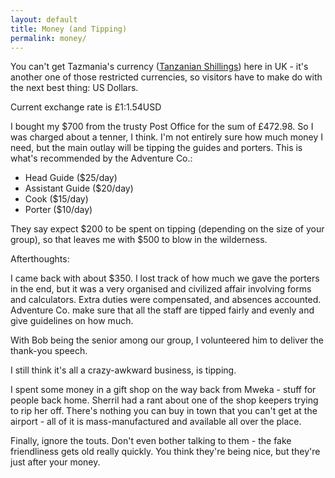```yaml
---
layout: default
title: Money (and Tipping)
permalink: money/
---
```


You can't get Tazmania's currency ([Tanzanian Shillings](http://en.wikipedia.org/wiki/Tanzanian_shilling)) here in UK - it's another one of those restricted currencies, so visitors have to make do with the next best thing: US Dollars.

Current exchange rate is £1:1.54USD

I bought my $700 from the trusty Post Office for the sum of £472.98. So I was charged about a tenner, I think. I'm not entirely sure how much money I need, but the main outlay will be tipping the guides and porters. This is what's recommended by the Adventure Co.:

* Head Guide ($25/day)
* Assistant Guide ($20/day)
* Cook ($15/day)
* Porter ($10/day)

They say expect $200 to be spent on tipping (depending on the size of your group), so that leaves me with $500 to blow in the wilderness.

Afterthoughts:

I came back with about $350. I lost track of how much we gave the porters in the end, but it was a very organised and civilized affair involving forms and calculators. Extra duties were compensated, and absences accounted. Adventure Co. make sure that all the staff are tipped fairly and evenly and give guidelines on how much.

With Bob being the senior among our group, I volunteered him to deliver the thank-you speech.

I still think it's all a crazy-awkward business, is tipping.

I spent some money in a gift shop on the way back from Mweka - stuff for people back home. Sherril had a rant about one of the shop keepers trying to rip her off. There's nothing you can buy in town that you can't get at the airport - all of it is mass-manufactured and available all over the place.

Finally, ignore the touts. Don't even bother talking to them - the fake friendliness gets old really quickly. You think they're being nice, but they're just after your money.